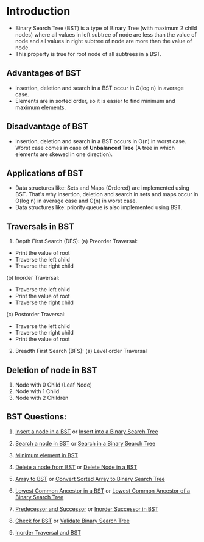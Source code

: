 # Introduction
- Binary Search Tree (BST) is a type of Binary Tree (with maximum 2 child nodes) where all values in left subtree of node are less than the value of node and all values in right subtree of node are more than the value of node.
- This property is true for root node of all subtrees in a BST.

## Advantages of BST
- Insertion, deletion and search in a BST occur in O(log n) in average case.
- Elements are in sorted order, so it is easier to find minimum and maximum elements.

## Disadvantage of BST
- Insertion, deletion and search in a BST occurs in O(n) in worst case. Worst case comes in case of **Unbalanced Tree** (A tree in which elements are skewed in one direction).

## Applications of BST
- Data structures like: Sets and Maps (Ordered) are implemented using BST. That's why insertion, deletion and search in sets and maps occur in O(log n) in average case and O(n) in worst case.
- Data structures like: priority queue is also implemented using BST.

## Traversals in BST
1. Depth First Search (DFS):
(a) Preorder Traversal:
- Print the value of root
- Traverse the left child
- Traverse the right child

(b) Inorder Traversal:
- Traverse the left child
- Print the value of root
- Traverse the right child

(c) Postorder Traversal:
- Traverse the left child
- Traverse the right child
- Print the value of root

2. Breadth First Search (BFS):
(a) Level order Traversal

## Deletion of node in BST
1. Node with 0 Child (Leaf Node)
2. Node with 1 Child
3. Node with 2 Children

## BST Questions:
1. [Insert a node in a BST](https://www.geeksforgeeks.org/problems/insert-a-node-in-a-bst/1?page=1&category=Binary%20Search%20Tree&sortBy=submissions) or [Insert into a Binary Search Tree](https://leetcode.com/problems/insert-into-a-binary-search-tree/description/)

2. [Search a node in BST](https://www.geeksforgeeks.org/problems/search-a-node-in-bst/1?page=1&category=Binary%20Search%20Tree&sortBy=submissions) or [Search in a Binary Search Tree](https://leetcode.com/problems/search-in-a-binary-search-tree/description/)

3. [Minimum element in BST](https://www.geeksforgeeks.org/problems/minimum-element-in-bst/1?page=1&category=Binary%20Search%20Tree&sortBy=difficulty)

4. [Delete a node from BST](https://www.geeksforgeeks.org/problems/delete-a-node-from-bst/1?page=1&category=Binary%20Search%20Tree&sortBy=submissions) or [Delete Node in a BST](https://leetcode.com/problems/delete-node-in-a-bst/description/)

5. [Array to BST](https://www.geeksforgeeks.org/problems/array-to-bst4443/1?page=2&category=Binary%20Search%20Tree&sortBy=submissions) or [Convert Sorted Array to Binary Search Tree](https://leetcode.com/problems/convert-sorted-array-to-binary-search-tree/description/)

6. [Lowest Common Ancestor in a BST](https://www.geeksforgeeks.org/problems/lowest-common-ancestor-in-a-bst/1?page=1&category=Binary%20Search%20Tree&sortBy=submissions) or [Lowest Common Ancestor of a Binary Search Tree](https://leetcode.com/problems/lowest-common-ancestor-of-a-binary-search-tree/description/)

7. [Predecessor and Successor](https://www.geeksforgeeks.org/problems/predecessor-and-successor/1?page=1&category=Binary%20Search%20Tree&sortBy=submissions) or [Inorder Successor in BST](https://leetcode.com/problems/inorder-successor-in-bst)

8. [Check for BST](https://www.geeksforgeeks.org/problems/check-for-bst/1?page=1&category=Binary%20Search%20Tree&sortBy=submissions) or [Validate Binary Search Tree](https://leetcode.com/problems/validate-binary-search-tree/description/)

9. [Inorder Traversal and BST](https://www.geeksforgeeks.org/problems/inorder-traversal-and-bst5855/1?page=1&category=Binary%20Search%20Tree&sortBy=difficulty)